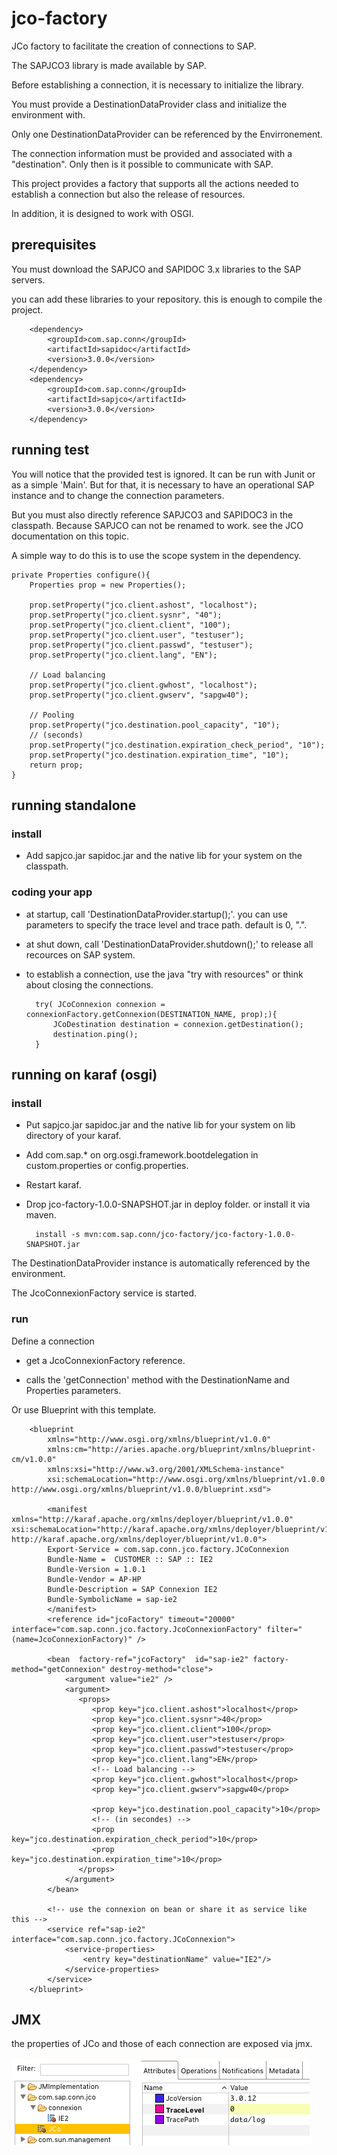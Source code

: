 # jco-factory
JCo factory to facilitate the creation of connections to SAP.

The SAPJCO3 library is made available by SAP.

Before establishing a connection, it is necessary to initialize the library.

You must provide a DestinationDataProvider class and initialize the environment with.

Only one DestinationDataProvider can be referenced by the Envirronement.


The connection information must be provided and associated with a "destination". Only then is it possible to communicate with SAP.

This project provides a factory that supports all the actions needed to establish a connection but also the release of resources.

In addition, it is designed to work with OSGI.

## prerequisites
You must download the SAPJCO and SAPIDOC 3.x libraries to the SAP servers.

you can add these libraries to your repository. this is enough to compile the project.

        <dependency>
            <groupId>com.sap.conn</groupId>
            <artifactId>sapidoc</artifactId>
            <version>3.0.0</version>
        </dependency>
        <dependency>
            <groupId>com.sap.conn</groupId>
            <artifactId>sapjco</artifactId>
            <version>3.0.0</version>
        </dependency>

## running test
You will notice that the provided test is ignored. It can be run with Junit or as a simple 'Main'. But for that, it is necessary to have an operational SAP instance and to change the connection parameters.

But you must also directly reference SAPJCO3 and SAPIDOC3 in the classpath. Because SAPJCO can not be renamed to work. see the JCO documentation on this topic.

A simple way to do this is to use the scope system in the dependency.

	private Properties configure(){
		Properties prop = new Properties();

		prop.setProperty("jco.client.ashost", "localhost");
		prop.setProperty("jco.client.sysnr", "40");
		prop.setProperty("jco.client.client", "100");
		prop.setProperty("jco.client.user", "testuser");
		prop.setProperty("jco.client.passwd", "testuser");
		prop.setProperty("jco.client.lang", "EN");

		// Load balancing
		prop.setProperty("jco.client.gwhost", "localhost");
		prop.setProperty("jco.client.gwserv", "sapgw40");

		// Pooling
		prop.setProperty("jco.destination.pool_capacity", "10");
		// (seconds)
		prop.setProperty("jco.destination.expiration_check_period", "10");
		prop.setProperty("jco.destination.expiration_time", "10");
		return prop;
	}

## running standalone

### install

- Add sapjco.jar sapidoc.jar and the native lib for your system on the classpath.

### coding your app

- at startup, call 'DestinationDataProvider.startup();'. you can use parameters to specify the trace level and trace path. default is 0, ".".

- at shut down, call 'DestinationDataProvider.shutdown();' to release all recources on SAP system.

- to establish a connection, use the java "try with resources" or think about closing the connections.

		try( JCoConnexion connexion = connexionFactory.getConnexion(DESTINATION_NAME, prop);){
			JCoDestination destination = connexion.getDestination();
			destination.ping();
		}


## running on karaf (osgi)

### install

- Put sapjco.jar sapidoc.jar and the native lib for your system on lib directory of your karaf.

- Add com.sap.* on org.osgi.framework.bootdelegation in custom.properties or config.properties.

- Restart karaf.

- Drop jco-factory-1.0.0-SNAPSHOT.jar in deploy folder. or install it via maven.

		install -s mvn:com.sap.conn/jco-factory/jco-factory-1.0.0-SNAPSHOT.jar
		
The DestinationDataProvider instance is automatically referenced by the environment.

The JcoConnexionFactory service is started.

### run
Define a connection

- get a JcoConnexionFactory reference.

- calls the 'getConnection' method with the DestinationName and Properties parameters.

Or use Blueprint with this template.

		<blueprint
			xmlns="http://www.osgi.org/xmlns/blueprint/v1.0.0"
			xmlns:cm="http://aries.apache.org/blueprint/xmlns/blueprint-cm/v1.0.0"
			xmlns:xsi="http://www.w3.org/2001/XMLSchema-instance"
			xsi:schemaLocation="http://www.osgi.org/xmlns/blueprint/v1.0.0 http://www.osgi.org/xmlns/blueprint/v1.0.0/blueprint.xsd">

			<manifest xmlns="http://karaf.apache.org/xmlns/deployer/blueprint/v1.0.0" xsi:schemaLocation="http://karaf.apache.org/xmlns/deployer/blueprint/v1.0.0 http://karaf.apache.org/xmlns/deployer/blueprint/v1.0.0">
			Export-Service = com.sap.conn.jco.factory.JCoConnexion
			Bundle-Name =  CUSTOMER :: SAP :: IE2
			Bundle-Version = 1.0.1
			Bundle-Vendor = AP-HP
			Bundle-Description = SAP Connexion IE2
			Bundle-SymbolicName = sap-ie2
			</manifest>
			<reference id="jcoFactory" timeout="20000" interface="com.sap.conn.jco.factory.JcoConnexionFactory" filter="(name=JcoConnexionFactory)" />

			<bean  factory-ref="jcoFactory"  id="sap-ie2" factory-method="getConnexion" destroy-method="close">
				<argument value="ie2" />
				<argument>
				   <props>
					  <prop key="jco.client.ashost">localhost</prop>
					  <prop key="jco.client.sysnr">40</prop>
					  <prop key="jco.client.client">100</prop>
					  <prop key="jco.client.user">testuser</prop>
					  <prop key="jco.client.passwd">testuser</prop>
					  <prop key="jco.client.lang">EN</prop>
					  <!-- Load balancing -->
					  <prop key="jco.client.gwhost">localhost</prop>
					  <prop key="jco.client.gwserv">sapgw40</prop>

					  <prop key="jco.destination.pool_capacity">10</prop>
					  <!-- (in secondes) -->
					  <prop key="jco.destination.expiration_check_period">10</prop>
					  <prop key="jco.destination.expiration_time">10</prop>
				   </props>
				</argument>
			</bean>

			<!-- use the connexion on bean or share it as service like this -->
			<service ref="sap-ie2" interface="com.sap.conn.jco.factory.JCoConnexion">
				<service-properties>
					<entry key="destinationName" value="IE2"/>
				</service-properties>
			</service>
		</blueprint>

## JMX

the properties of JCo and those of each connection are exposed via jmx.

<img src="https://github.com/sekaijin/jco-factory/raw/master/src/main/doc/images/jmx.png" />